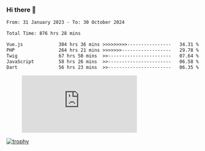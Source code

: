 ### Hi there 👋
<!--START_SECTION:waka-->

```txt
From: 31 January 2023 - To: 30 October 2024

Total Time: 876 hrs 28 mins

Vue.js             304 hrs 36 mins >>>>>>>>>----------------   34.31 %
PHP                264 hrs 21 mins >>>>>>>------------------   29.78 %
Twig               67 hrs 50 mins  >>-----------------------   07.64 %
JavaScript         58 hrs 26 mins  >>-----------------------   06.58 %
Dart               56 hrs 23 mins  >>-----------------------   06.35 %
```

<!--END_SECTION:waka-->
<!-- 
- 🔭 I’m currently working on ...
- 🌱 I’m currently learning ...
- 👯 I’m looking to collaborate on ...
- 🤔 I’m looking for help with ...
- 💬 Ask me about ...
- 📫 How to reach me: ...
- 😄 Pronouns: ...
- ⚡ Fun fact: ... -->


<figure><embed src="https://wakatime.com/share/@jakihanif/43c5af78-a69f-4ced-8cfc-b0822aa9be8f.svg"></embed></figure>

[![trophy](https://github-profile-trophy.vercel.app/?username=jakihanif23&rank=-A,-A)](https://github.com/jakihanif23)
